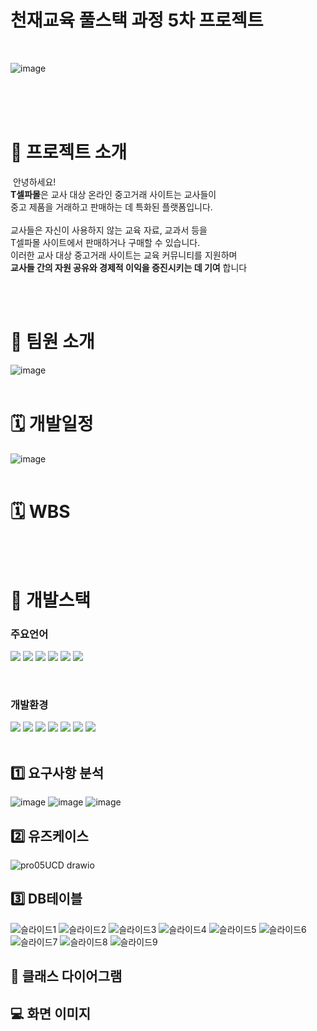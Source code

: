 # 천재교육 풀스택 과정 5차 프로젝트 
<br/>

![image](https://github.com/kuyejin/project5/assets/65212187/1e45a588-4e47-432c-89f8-e4bc5f8ad164)



&nbsp;&nbsp;&nbsp;&nbsp;&nbsp;&nbsp;&nbsp;&nbsp;&nbsp;&nbsp;&nbsp;&nbsp;&nbsp;&nbsp;&nbsp;&nbsp;&nbsp;&nbsp;&nbsp;&nbsp;&nbsp;&nbsp;&nbsp;&nbsp;&nbsp;&nbsp;&nbsp;&nbsp;&nbsp;&nbsp;&nbsp;&nbsp;&nbsp;&nbsp;&nbsp;&nbsp;&nbsp;&nbsp;&nbsp;&nbsp;&nbsp;&nbsp;&nbsp;&nbsp;&nbsp;&nbsp;&nbsp;&nbsp;&nbsp;&nbsp;&nbsp;&nbsp;&nbsp;&nbsp;&nbsp;&nbsp;&nbsp;&nbsp;&nbsp;&nbsp;
​
<br/><br/>
​
# 📂 프로젝트 소개 
​
안녕하세요! <br/>
**T셀파몰**은 교사 대상 온라인 중고거래 사이트는 교사들이 <br/>
중고 제품을 거래하고 판매하는 데 특화된 플랫폼입니다.
​<br/><br/>
교사들은 자신이 사용하지 않는 교육 자료, 교과서 등을 <br/>
T셀파몰 사이트에서 판매하거나 구매할 수 있습니다.  <br/>
이러한 교사 대상 중고거래 사이트는 교육 커뮤니티를 지원하며 <br/>
**교사들 간의 자원 공유와 경제적 이익을 증진시키는 데 기여** 합니다
 <br/> <br/>
 

<br/>



  # 👤 팀원 소개
![image](https://github.com/kuyejin/project5/assets/65212187/e36fb3bc-0669-43e9-ada6-df982d4fbe20)
​
<br/>
​
# 🗓 개발일정
![image](https://github.com/kuyejin/project5/assets/65212187/82364842-c872-40bc-899b-020029938691)
<br/>
​
# 🗓 WBS


<br/>
​

#  🔨 개발스택

### 주요언어
<img  src="https://img.shields.io/badge/java-007396?style=for-the-badge&logo=java&logoColor=white"> <img  src="https://img.shields.io/badge/html5-E34F26?style=for-the-badge&logo=html5&logoColor=white"> <img  src="https://img.shields.io/badge/css-1572B6?style=for-the-badge&logo=css3&logoColor=white"> <img  src="https://img.shields.io/badge/javascript-F7DF1E?style=for-the-badge&logo=javascript&logoColor=black"> <img src="https://img.shields.io/badge/jquery-0769AD?style=for-the-badge&logo=jquery&logoColor=white"> <img src="https://img.shields.io/badge/bulma-00D0B1?style=for-the-badge&logo=bulma&logoColor=white">
 
​
​
​
​
​
​
### 개발환경
<img src="https://img.shields.io/badge/spring-6DB33F?style=for-the-badge&logo=spring&logoColor=white"> <img  src="https://img.shields.io/badge/apache tomcat-F8DC75?style=for-the-badge&logo=apachetomcat&logoColor=white"> <img  src="https://img.shields.io/badge/github-181717?style=for-the-badge&logo=github&logoColor=white">
<img  src="https://img.shields.io/badge/git-F05032?style=for-the-badge&logo=git&logoColor=white">
<img  src="https://img.shields.io/badge/intellijidea-6A5FBB?style=for-the-badge&logo=intellijidea&logoColor=white"> <img  src="https://img.shields.io/badge/mariaDB-003545?style=for-the-badge&logo=mariaDB&logoColor=white">  <img  src="https://img.shields.io/badge/figma-%23F24E1E.svg?style=for-the-badge&logo=figma&logoColor=white"> 
​
<br/>
​




## 1️⃣ 요구사항 분석
![image](https://github.com/kuyejin/project5/assets/65212187/665f5100-4111-4702-bc66-bf21463c5ebc)
![image](https://github.com/kuyejin/project5/assets/65212187/721900d8-9c95-405d-b78e-505ccd76581d)
![image](https://github.com/kuyejin/project5/assets/65212187/0aa96e3e-651e-4878-b037-11bcc1b271de)
<br/>

## 2️⃣ 유즈케이스
![pro05UCD drawio](https://github.com/kuyejin/project5/assets/65212187/d489bc83-8ab8-433d-9eb8-002e5659582f)
<br/>

## 3️⃣ DB테이블
![슬라이드1](https://github.com/kuyejin/project5/assets/65212187/19356d92-583f-4600-84bc-d929122cd441)
![슬라이드2](https://github.com/kuyejin/project5/assets/65212187/66eff9f8-e58d-4855-84fe-439dcc06ce10)
![슬라이드3](https://github.com/kuyejin/project5/assets/65212187/0fd7036f-caf9-483f-854a-fc8c120df05d)
![슬라이드4](https://github.com/kuyejin/project5/assets/65212187/8db2cd98-ef78-400d-8f67-768f3148dd17)
![슬라이드5](https://github.com/kuyejin/project5/assets/65212187/691e4526-5624-4eb3-9386-5f8cbf594bef)
![슬라이드6](https://github.com/kuyejin/project5/assets/65212187/d6692221-8ac8-487b-9236-a3fe89711fde)
![슬라이드7](https://github.com/kuyejin/project5/assets/65212187/f8fbbbcc-caba-4b9a-a261-56e9c27290eb)
![슬라이드8](https://github.com/kuyejin/project5/assets/65212187/d080800e-a531-493a-9e49-76e8465de3e1)
![슬라이드9](https://github.com/kuyejin/project5/assets/65212187/9757fee0-da47-486b-8358-8a00a1d6eb23)
<br/>

## 📐  클래스 다이어그램

##  💻 화면 이미지
​
